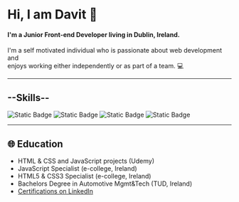 <h1>Hi, I am Davit 👋</h1> 

<h4>I'm a Junior Front-end Developer living in Dublin, Ireland.</h4>
<p>I'm a self motivated individual who is passionate about web development and <br>
enjoys working either independently or as part of a team. 💻</p>
<hr>

<h2>--Skills--</h2>

![Static Badge](https://img.shields.io/badge/Html-61DB?style=for-the-badge&logo=Html5&logoColor=black&color=green)
![Static Badge](https://img.shields.io/badge/Css-61DBFB?style=for-the-badge&logo=Css3&labelColor=darkgreen&color=darkgreen)
![Static Badge](https://img.shields.io/badge/Javascript-yellow?style=for-the-badge&logo=Javascript&labelColor=black&color=yellow)
![Static Badge](https://img.shields.io/badge/React-61DBFB?style=for-the-badge&logo=React&labelColor=black)

<hr>

 <h2> 🌐 Education</h2>

 <ul>
  <li>HTML & CSS and JavaScript projects (Udemy)</li>
  <li>JavaScript Specialist (e-college, Ireland)</li>
  <li>HTML5 & CSS3 Specialist (e-college, Ireland)</li>
  <li>Bachelors Degree in Automotive Mgmt&Tech (TUD, Ireland)</li>
   <li><a href="https://www.linkedin.com/in/davit-machurishvili-05973b135/details/certifications/"</a>Certifications on LinkedIn</li>
 </ul>


  









